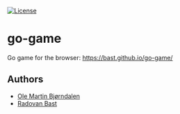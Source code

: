 [![License](https://img.shields.io/badge/license-%20AGPL-blue.svg)](LICENSE)


# go-game

Go game for the browser: https://bast.github.io/go-game/


## Authors

- [Ole Martin Bjørndalen](https://github.com/olemb)
- [Radovan Bast](https://bast.fr/)
